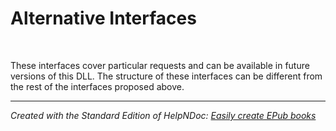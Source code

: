 # Alternative Interfaces

&nbsp;

These interfaces cover particular requests and can be available in future versions of this DLL. The structure of these interfaces can be different from the rest of the interfaces proposed above.


***
_Created with the Standard Edition of HelpNDoc: [Easily create EPub books](<https://www.helpndoc.com/feature-tour>)_
